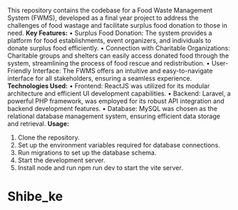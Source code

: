 This repository contains the codebase for a Food Waste Management System (FWMS), developed as a final year project to address the challenges of food wastage and facilitate surplus food donation to those in need.
**Key Features:**
•	Surplus Food Donation: The system provides a platform for food establishments, event organizers, and individuals to donate surplus food efficiently.
•	Connection with Charitable Organizations: Charitable groups and shelters can easily access donated food through the system, streamlining the process of food rescue and redistribution.
•	User-Friendly Interface: The FWMS offers an intuitive and easy-to-navigate interface for all stakeholders, ensuring a seamless experience.
**Technologies Used:**
•	Frontend: ReactJS was utilized for its modular architecture and efficient UI development capabilities.
•	Backend: Laravel, a powerful PHP framework, was employed for its robust API integration and backend development features.
•	Database: MySQL was chosen as the relational database management system, ensuring efficient data storage and retrieval.
**Usage:**
1.	Clone the repository.
2.	Set up the environment variables required for database connections.
3.	Run migrations to set up the database schema.
4.	Start the development server.
5.	Install node and run npm run dev to start the vite server.

# Shibe_ke
